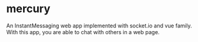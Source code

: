 # mercury
An InstantMessaging web app implemented with socket.io and vue family. With this app, you are able to chat with others in a web page.


